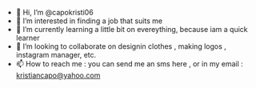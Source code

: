 - 👋 Hi, I’m @capokristi06
- 👀 I’m interested in finding a job that suits me 
- 🌱 I’m currently learning a little bit on evereything, because iam a quick learner
- 💞️ I’m looking to collaborate on designin clothes , making logos , instagram manager, etc. 
- 📫 How to reach me : you can send me an sms here , or in my email : kristiancapo@yahoo.com 

<!---
capokristi06/capokristi06 is a ✨ special ✨ repository because its `README.md` (this file) appears on your GitHub profile.
You can click the Preview link to take a look at your changes.
--->
